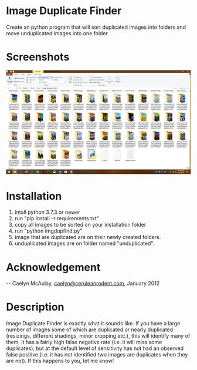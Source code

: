 # Image Duplicate Finder
Create an python program that will sort duplicated images into folders and move unduplicated images into one folder 

# Screenshots

![After Running Python Program](https://github.com/ronknight/Image-Duplicate-Finder/blob/master/images/screenshots.png)

# Installation

1. intall python 3.7.3 or newer
2. run "pip install -r requirements.txt"
3. copy all images to be sorted on your installation folder
4. run "python imgdupfind.py"
5. image that are duplicated are on their newly created folders.
6. unduplicated images are on folder named "unduplicated".

# Acknowledgement

-- Caelyn McAulay, caelyn@ceruleanrodent.com, January 2012

# Description

Image Duplicate Finder is exactly what it sounds like. If you have a large number of images some of which are duplicated or nearly duplicated (resizings, different shadings, minor cropping etc.), this will identify many of them. It has a fairly high false negative rate (i.e. it will miss some duplicates); but at the default level of sensitivity has not had an observed false positive (i.e. it has not identified two images are duplicates when they are not). If this happens to you, let me know!


